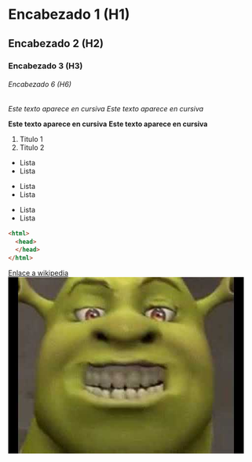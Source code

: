 # Encabezado 1 (H1)
## Encabezado 2 (H2)
### Encabezado 3 (H3)
###### Encabezado 6 (H6)

_Este texto aparece en cursiva_
*Este texto aparece en cursiva*

**Este texto aparece en cursiva**
__Este texto aparece en cursiva__

1. Titulo 1
2. Titulo 2

* Lista
* Lista

- Lista
- Lista

+ Lista
+ Lista

```html
<html>
  <head>
  </head>
</html>
```

[Enlace a wikipedia](https://es.wikipedia.org/wiki/Wikipedia:Portada "Click para ir a la pagina web")
![Imagen Wikipedia](https://github.com/RaulChanez/repasoGitHub/blob/main/risa.jpg "Ver Imagen")
  
